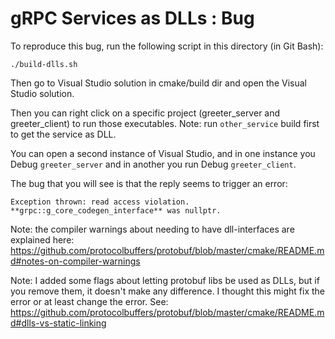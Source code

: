 gRPC Services as DLLs : Bug
===========================

To reproduce this bug, run the following script in this directory (in Git Bash):

```
./build-dlls.sh
```

Then go to Visual Studio solution in cmake/build dir and open the Visual Studio solution.

Then you can right click on a specific project (greeter_server and greeter_client) to run those executables. Note: run `other_service` build first to get the service as DLL.

You can open a second instance of Visual Studio, and in one instance you Debug `greeter_server` and in another you run Debug `greeter_client`.

The bug that you will see is that the reply seems to trigger an error:

```
Exception thrown: read access violation.
**grpc::g_core_codegen_interface** was nullptr.
```

Note: the compiler warnings about needing to have dll-interfaces are explained here: https://github.com/protocolbuffers/protobuf/blob/master/cmake/README.md#notes-on-compiler-warnings

Note: I added some flags about letting protobuf libs be used as DLLs, but if you remove them, it doesn't make any difference. I thought this might fix the error or at least change the error. See: https://github.com/protocolbuffers/protobuf/blob/master/cmake/README.md#dlls-vs-static-linking

